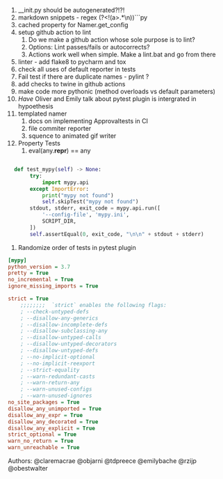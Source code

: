 1. __init.py should be autogenerated?!?!
2. markdown snippets - regex (?<!(a>.*\n))```py
3. cached property for Namer.get_config 
4. setup github action to lint
   1. Do we make a github action whose sole purpose is to lint? 
   2. Options: Lint passes/fails or autocorrects? 
   3. Actions work well when simple. Make a lint.bat and go from there
5. linter - add flake8 to pycharm and tox
6. check all uses of default reporter in tests
7. Fail test if there are duplicate names - pylint ?
8. add checks to twine in github actions
9. make code more pythonic (method overloads vs default parameters)
10. _Have_ Oliver and Emily talk about pytest plugin is intergrated in hypoethesis
11. templated namer
    1. docs on implementing Approvaltests in CI
    2. file commiter reporter
    3. squence to animated gif writer
12. Property Tests
    1. eval(any.__repr__) == any
```python

  def test_mypy(self) -> None:
       try:
           import mypy.api
       except ImportError:
           print("mypy not found")
           self.skipTest("mypy not found")
       stdout, stderr, exit_code = mypy.api.run([
           '--config-file', 'mypy.ini',
           SCRIPT_DIR,
       ])
       self.assertEqual(0, exit_code, "\n\n" + stdout + stderr)
```

1. Randomize order of tests in pytest plugin
```.ini
[mypy]
python_version = 3.7
pretty = True
no_incremental = True
ignore_missing_imports = True

strict = True
    ;;;;;;;;  `strict` enables the following flags:
    ; --check-untyped-defs
    ; --disallow-any-generics
    ; --disallow-incomplete-defs
    ; --disallow-subclassing-any
    ; --disallow-untyped-calls
    ; --disallow-untyped-decorators
    ; --disallow-untyped-defs
    ; --no-implicit-optional
    ; --no-implicit-reexport
    ; --strict-equality
    ; --warn-redundant-casts
    ; --warn-return-any
    ; --warn-unused-configs
    ; --warn-unused-ignores
no_site_packages = True
disallow_any_unimported = True
disallow_any_expr = True
disallow_any_decorated = True
disallow_any_explicit = True
strict_optional = True
warn_no_return = True
warn_unreachable = True
```
Authors:
@claremacrae
@objarni
@tdpreece
@emilybache
@rzijp
@obestwalter
